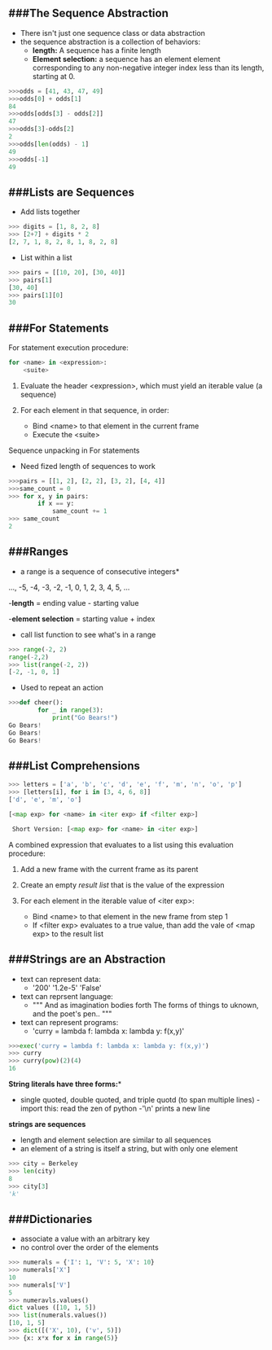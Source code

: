 ###The Sequence Abstraction
----

- There isn't just one sequence class or data abstraction 
- the sequence abstraction is a collection of behaviors:
	- **length:** A sequence has a finite length
	- **Element selection:** a sequence has an element element corresponding to any non-negative integer index less than its length, starting at 0. 



```python
>>>odds = [41, 43, 47, 49]
>>>odds[0] + odds[1]
84
>>>odds[odds[3] - odds[2]]
47
>>>odds[3]-odds[2]
2
>>>odds[len(odds) - 1]
49
>>>odds[-1]
49
```

###Lists are Sequences
----
- Add lists together
```python
>>> digits = [1, 8, 2, 8]
>>> [2+7] + digits * 2
[2, 7, 1, 8, 2, 8, 1, 8, 2, 8]
```

- List within a list
```python
>>> pairs = [[10, 20], [30, 40]]
>>> pairs[1]
[30, 40]
>>> pairs[1][0]
30
```

###For Statements
----

For statement execution procedure:

```python
for <name> in <expression>:
	<suite>
```

1. Evaluate the header \<expression>, which must yield an iterable value (a sequence)

2. For each element in that sequence, in order: 
	- Bind \<name> to that element in the current frame
	- Execute the \<suite>

Sequence unpacking in For statements
- Need fized length of sequences to work

```python
>>>pairs = [[1, 2], [2, 2], [3, 2], [4, 4]]
>>>same_count = 0
>>> for x, y in pairs:
		if x == y: 
			same_count += 1
>>> same_count
2
```

###Ranges
---
- a range is a sequence of consecutive integers*

..., -5, -4, -3, -2, -1, 0, 1, 2, 3, 4, 5, ...

-**length** = ending value - starting value

-**element selection** =  starting value + index

- call list function to see what's in a range

```python
>>> range(-2, 2)
range(-2,2)
>>> list(range(-2, 2))
[-2, -1, 0, 1]
```
- Used to repeat an action
```python
>>>def cheer():
		for _ in range(3):
			print("Go Bears!")
Go Bears!
Go Bears!
Go Bears!
```
###List Comprehensions
----
```python
>>> letters = ['a', 'b', 'c', 'd', 'e', 'f', 'm', 'n', 'o', 'p']
>>> [letters[i], for i in [3, 4, 6, 8]]
['d', 'e', 'm', 'o']
```

```python
[<map exp> for <name> in <iter exp> if <filter exp>]

 Short Version: [<map exp> for <name> in <iter exp>]
```
A combined expression that evaluates to a list using this evaluation procedure:

1. Add a new frame with the current frame as its parent

2. Create an empty *result list* that is the value of the expression

3. For each element in the iterable value of \<iter exp>:
	- Bind \<name> to that element in the new frame from step 1
	- If \<filter exp> evaluates to a true value, than add the vale of \<map exp> to the result list

###Strings are an Abstraction
----
- text can represent data:
	- '200'  '1.2e-5' 'False'
- text can reprsent language:
	- """ And as imagination bodies forth
		The forms of things to uknown, and the poet's pen..
		"""
- text can represent programs:
	- 'curry = lambda f: lambda x: lambda y: f(x,y)'
```python
>>>exec('curry = lambda f: lambda x: lambda y: f(x,y)')
>>> curry
>>> curry(pow)(2)(4)
16
````

**String literals have three forms:***
- single quoted, double quoted, and triple quotd (to span multiple lines)
-import this: read the zen of python
-'\n' prints a new line

**strings are sequences**
- length and element selection are similar to all sequences
- an element of a string is itself a string, but with only one element
```python
>>> city = Berkeley
>>> len(city)
8
>>> city[3]
'k'
```

###Dictionaries
-----
- associate a value with an arbitrary key
- no control over the order of the elements

```python
>>> numerals = {'I': 1, 'V': 5, 'X': 10}
>>> numerals['X']
10
>>> numerals['V']
5
>>> numeravls.values()
dict values ([10, 1, 5])
>>> list(numerals.values())
[10, 1, 5]
>>> dict([('X', 10), ('v', 5)])
>>> {x: x*x for x in range(5)}
```


